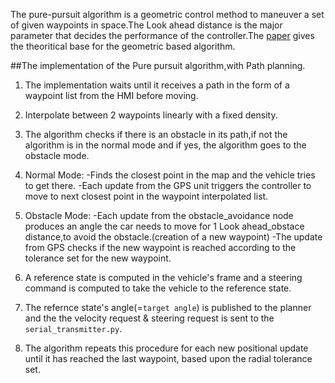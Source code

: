 
The pure-pursuit algorithm is a geometric control method to maneuver a set of given waypoints in space.The Look ahead distance is the major parameter that decides the performance of the controller.The [paper](www.dtic.mil/get-tr-doc/pdf?AD=ADA599492) gives the theoritical base for the geometric based algorithm.



##The implementation of the Pure pursuit algorithm,with Path planning.

 1. The implementation waits until it receives a path in the form of a waypoint list from the HMI before moving.

 2. Interpolate between 2 waypoints linearly with a fixed density.

 3. The algorithm checks if there is an obstacle in its path,if not the algorithm is in the normal mode and if yes, the algorithm goes to the obstacle mode.

 4. Normal Mode:
	-Finds the closest point in the map and the vehicle tries to get there.
	-Each update from the GPS unit triggers the controller to move to next closest point in the waypoint interpolated list.
 
 5. Obstacle Mode:
	-Each update from the obstacle_avoidance node produces an angle the car needs to move for 1 Look ahead_obstace distance,to avoid the obstacle.(creation of a new waypoint)
	-The update from GPS checks if the new waypoint is reached according to the tolerance set for the new waypoint.

 6. A reference state is computed in the vehicle's frame and a steering command is computed to take the vehicle to the reference state.
 
 7. The refernce state's angle(=`target angle`) is published to the planner and the the velocity request & steering request is sent to the `serial_transmitter.py`.

 8. The algorithm repeats this procedure for each new positional update until it has reached the last waypoint, based upon the radial tolerance set.


